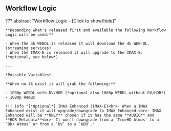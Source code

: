 ## Workflow Logic

??? abstract "Workflow Logic - [Click to show/hide]"

    **Depending what's released first and available the following Workflow Logic will be used:**

    - When the 4k WEBDL is released it will download the 4k WEB-DL. (streaming services)
    - When the IMAX-E is released it will upgrade to the IMAX-E. (*optional, see below*)

    ---

    *Possible Variables*

    **When no 4k exist it will grab the following:**

    - 1080p WEBDL with DV/HDR (*optional also 1080p WEBDL without DV/HDR*)
    - 1080p Remux

    !!! info "[*Optional*] IMAX Enhanced (IMAX-E)<br>- When a IMAX Enhanced exist it will upgrade/downgrade to IMAX Enhanced.<br>- IMAX Enhanced will be **ONLY** chosen if it has the same **AUDIO** and **HDR Metadata**<br>- It won't downgrade from a `TrueHD Atmos` to a `DD+ Atmos` or from a `DV` to a `HDR`."
